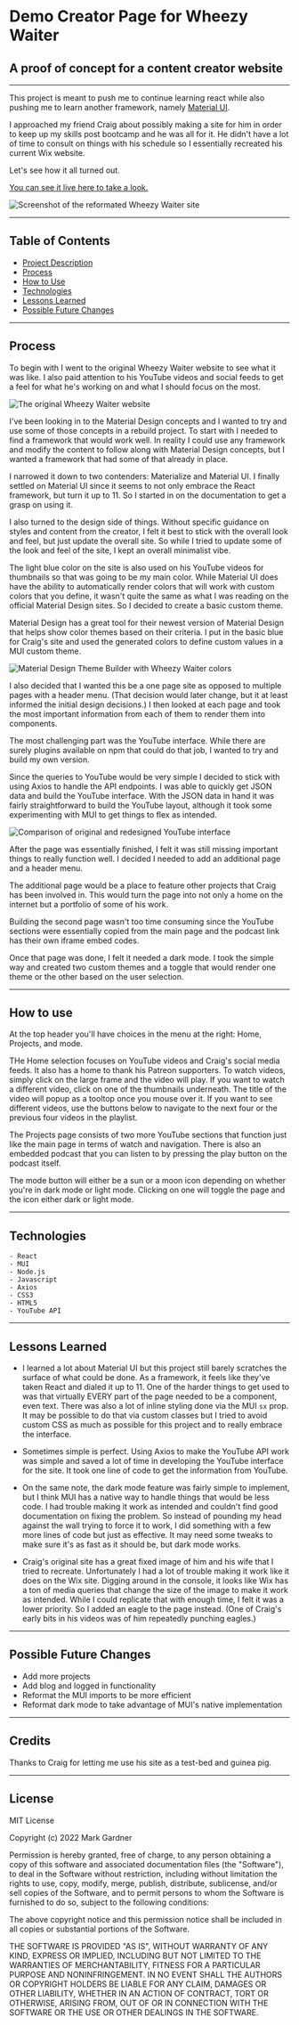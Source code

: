 # Demo Creator Page for Wheezy Waiter

## A proof of concept for a content creator website


___


This project is meant to push me to continue learning react while also pushing me to learn another framework, namely [Material UI](https://mui.com/).

I approached my friend Craig about possibly making a site for him in order to keep up my skills post bootcamp and he was all for it. He didn't have a lot of time to consult on things with his schedule so I essentially recreated his current Wix website.

Let's see how it all turned out.

[You can see it live here to take a look. ](https://markgatx.github.io/wheezywaiter/)

![Screenshot of the reformated Wheezy Waiter site](./src/images/readmeImg/ww_screenshot.jpg)


___

## Table of Contents
- [Project Description](#Description)
- [Process](#Process)
- [How to Use](#How-to-use)
- [Technologies](#Technologies)
- [Lessons Learned](#Lessons-Learned)
- [Possible Future Changes](#Possible-Future-Changes)

___

## Process

To begin with I went to the original Wheezy Waiter website to see what it was like. I also paid attention to his YouTube videos and social feeds to get a feel for what he's working on and what I should focus on the most.

![The original Wheezy Waiter website](./src/images/readmeImg/ww_site_screenshot.jpg)

I've been looking in to the Material Design concepts and I wanted to try and use some of those concepts in a rebuild project. To start with I needed to find a framework that would work well. In reality I could use any framework and modify the content to follow along with Material Design concepts, but I wanted a framework that had some of that already in place.

I narrowed it down to two contenders: Materialize and Material UI. I finally settled on Material UI since it seems to not only embrace the React framework, but turn it up to 11. So I started in on the documentation to get a grasp on using it.

I also turned to the design side of things. Without specific guidance on styles and content from the creator, I felt it best to stick with the overall look and feel, but just update the overall site. So while I tried to update some of the look and feel of the site, I kept an overall minimalist vibe.

The light blue color on the site is also used on his YouTube videos for thumbnails so that was going to be my main color. While Material UI does have the ability to automatically render colors that will work with custom colors that you define, it wasn't quite the same as what I was reading on the official Material Design sites. So I decided to create a basic custom theme.

Material Design has a great tool for their newest version of Material Design that helps show color themes based on their criteria. I put in the basic blue for Craig's site and used the generated colors to define custom values in a MUI custom theme.

![Material Design Theme Builder with Wheezy Waiter colors](./src/images/readmeImg/material_design_colors.jpg)

I also decided that I wanted this be a one page site as opposed to multiple pages with a header menu. (That decision would later change, but it at least informed the initial design decisions.) I then looked at each page and took the most important information from each of them to render them into components. 

The most challenging part was the YouTube interface. While there are surely plugins available on npm that could do that job, I wanted to try and build my own version. 

Since the queries to YouTube would be very simple I decided to stick with using Axios to handle the API endpoints. I was able to quickly get JSON data and build the YouTube interface. With the JSON data in hand it was fairly straightforward to build the YouTube layout, although it took some experimenting with MUI to get things to flex as intended. 

![Comparison of original and redesigned YouTube interface](./src/images/readmeImg/yt_interface.jpg)

After the page was essentially finished, I felt it was still missing important things to really function well. I decided I needed to add an additional page and a header menu.

The additional page would be a place to feature other projects that Craig has been involved in. This would turn the page into not only a home on the internet but a portfolio of some of his work.

Building the second page wasn't too time consuming since the YouTube sections were essentially copied from the main page and the podcast link has their own iframe embed codes.

Once that page was done, I felt it needed a dark mode. I took the simple way and created two custom themes and a toggle that would render one theme or the other based on the user selection.

___

## How to use

At the top header you'll have choices in the menu at the right: Home, Projects, and mode.

THe Home selection focuses on YouTube videos and Craig's social media feeds. It also has a home to thank his Patreon supporters. To watch videos, simply click on the large frame and the video will play. If you want to watch a different video, click on one of the thumbnails underneath. The title of the video will popup as a tooltop once you mouse over it. If you want to see different videos, use the buttons below to navigate to the next four or the previous four videos in the playlist.

The Projects page consists of two more YouTube sections that function just like the main page in terms of watch and navigation. There is also an embedded podcast that you can listen to by pressing the play button on the podcast itself.

The mode button will either be a sun or a moon icon depending on whether you're in dark mode or light mode. Clicking on one will toggle the page and the icon either dark or light mode.

___

## Technologies

    - React
    - MUI
    - Node.js
    - Javascript
    - Axios
    - CSS3
    - HTML5
    - YouTube API

___


## Lessons Learned

- I learned a lot about Material UI but this project still barely scratches the surface of what could be done. As a framework, it feels like they've taken React and dialed it up to 11. One of the harder things to get used to was that virtually EVERY part of the page needed to be a component, even text. There was also a lot of inline styling done via the MUI `sx` prop. It may be possible to do that via custom classes but I tried to avoid custom CSS as much as possible for this project and to really embrace the interface.

- Sometimes simple is perfect. Using Axios to make the YouTube API work was simple and saved a lot of time in developing the YouTube interface for the site. It took one line of code to get the information from YouTube.

- On the same note, the dark mode feature was fairly simple to implement, but I think MUI has a native way to handle things that would be less code. I had trouble making it work as intended and couldn't find good documentation on fixing the problem. So instead of pounding my head against the wall trying to force it to work, I did something with a few more lines of code but just as effective. It may need some tweaks to make sure it's as fast as it should be, but dark mode works.

- Craig's original site has a great fixed image of him and his wife that I tried to recreate. Unfortunately I had a lot of trouble making it work like it does on the Wix site. Digging around in the console, it looks like Wix has a ton of media queries that change the size of the image to make it work as intended. While I could replicate that with enough time, I felt it was a lower priority. So I added an eagle to the page instead. (One of Craig's early bits in his videos was of him repeatedly punching eagles.)

 ___

## Possible Future Changes

- Add more projects
- Add blog and logged in functionality
- Reformat the MUI imports to be more efficient
- Reformat dark mode to take advantage of MUI's native implementation

___


## Credits
Thanks to Craig for letting me use his site as a test-bed and guinea pig. 

___


## License

MIT License

Copyright (c) 2022 Mark Gardner

Permission is hereby granted, free of charge, to any person obtaining a copy
of this software and associated documentation files (the "Software"), to deal
in the Software without restriction, including without limitation the rights
to use, copy, modify, merge, publish, distribute, sublicense, and/or sell
copies of the Software, and to permit persons to whom the Software is
furnished to do so, subject to the following conditions:

The above copyright notice and this permission notice shall be included in all
copies or substantial portions of the Software.

THE SOFTWARE IS PROVIDED "AS IS", WITHOUT WARRANTY OF ANY KIND, EXPRESS OR
IMPLIED, INCLUDING BUT NOT LIMITED TO THE WARRANTIES OF MERCHANTABILITY,
FITNESS FOR A PARTICULAR PURPOSE AND NONINFRINGEMENT. IN NO EVENT SHALL THE
AUTHORS OR COPYRIGHT HOLDERS BE LIABLE FOR ANY CLAIM, DAMAGES OR OTHER
LIABILITY, WHETHER IN AN ACTION OF CONTRACT, TORT OR OTHERWISE, ARISING FROM,
OUT OF OR IN CONNECTION WITH THE SOFTWARE OR THE USE OR OTHER DEALINGS IN THE
SOFTWARE.
